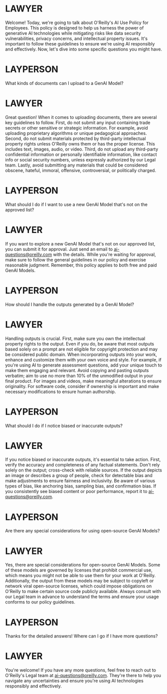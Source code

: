 # LAWYER

Welcome! Today, we're going to talk about O'Reilly's AI Use Policy for Employees. This policy is designed to help us harness the
power of generative AI technologies while mitigating risks like data security vulnerabilities, privacy concerns, and intellectual
property issues. It's important to follow these guidelines to ensure we're using AI responsibly and effectively. Now, let's dive
into some specific questions you might have.

# LAYPERSON

What kinds of documents can I upload to a GenAI Model?

# LAWYER

Great question! When it comes to uploading documents, there are several key guidelines to follow. First, do not submit any input
containing trade secrets or other sensitive or strategic information. For example, avoid uploading proprietary algorithms or
unique pedagogical approaches. Second, do not submit materials protected by third-party intellectual property rights unless
O'Reilly owns them or has the proper license. This includes text, images, audio, or video. Third, do not upload any third-party
confidential information or personally identifiable information, like contact info or social security numbers, unless expressly
authorized by our Legal team. Lastly, avoid submitting any materials that could be considered obscene, hateful, immoral,
offensive, controversial, or politically charged.

# LAYPERSON

What should I do if I want to use a new GenAI Model that's not on the approved list?

# LAWYER

If you want to explore a new GenAI Model that's not on our approved list, you can submit it for approval. Just send an email to
ai-questions@oreilly.com with the details. While you're waiting for approval, make sure to follow the general guidelines in our
policy and exercise reasonable judgment. Remember, this policy applies to both free and paid GenAI Models.

# LAYPERSON

How should I handle the outputs generated by a GenAI Model?

# LAWYER

Handling outputs is crucial. First, make sure you own the intellectual property rights to the output. Even if you do, be aware
that most outputs based solely on a prompt are not eligible for copyright protection and may be considered public domain. When
incorporating outputs into your work, enhance and customize them with your own voice and style. For example, if you're using AI
to generate assessment questions, add your unique touch to make them engaging and relevant. Avoid copying and pasting outputs
verbatim; aim to use no more than 10% of the unmodified output in your final product. For images and videos, make meaningful
alterations to ensure originality. For software code, consider if ownership is important and make necessary modifications to
ensure human authorship.

# LAYPERSON

What should I do if I notice biased or inaccurate outputs?

# LAWYER

If you notice biased or inaccurate outputs, it's essential to take action. First, verify the accuracy and completeness of any
factual statements. Don't rely solely on the output; cross-check with reliable sources. If the output depicts an image or
describes a group of people, check for detectable bias and make adjustments to ensure fairness and inclusivity. Be aware of
various types of bias, like anchoring bias, sampling bias, and confirmation bias. If you consistently see biased content or poor
performance, report it to ai-questions@oreilly.com.

# LAYPERSON

Are there any special considerations for using open-source GenAI Models?

# LAWYER

Yes, there are special considerations for open-source GenAI Models. Some of these models are governed by licenses that prohibit
commercial use, which means you might not be able to use them for your work at O'Reilly. Additionally, the output from these
models may be subject to copyleft or network viral open-source licenses, which could impose obligations on O'Reilly to make
certain source code publicly available. Always consult with our Legal team in advance to understand the terms and ensure your
usage conforms to our policy guidelines.

# LAYPERSON

Thanks for the detailed answers! Where can I go if I have more questions?

# LAWYER

You're welcome! If you have any more questions, feel free to reach out to O'Reilly's Legal team at ai-questions@oreilly.com.
They're there to help you navigate any uncertainties and ensure you're using AI technologies responsibly and effectively.

